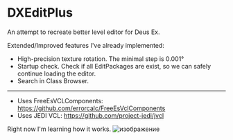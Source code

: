 # DXEditPlus
An attempt to recreate better level editor for Deus Ex.

Extended/Improved features I've already implemented:
* High-precision texture rotation. The minimal step is 0.001°
* Startup check. Check if all EditPackages are exist, so we can safely continue loading the editor.
* Search in Class Browser.

___

* Uses FreeEsVCLComponents: https://github.com/errorcalc/FreeEsVclComponents
* Uses JEDI VCL: https://github.com/project-jedi/jvcl



Right now I'm learning how it works.
![изображение](https://github.com/user-attachments/assets/76ed8fbf-18be-4fb3-9dc6-f931d180731d)



